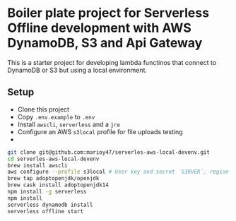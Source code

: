 # Boiler plate project for Serverless Offline development with AWS DynamoDB, S3 and Api Gateway

This is a starter project for developing lambda functinos that connect to DynamoDB or S3 but using a local environment.

## Setup

- Clone this project
- Copy `.env.example` to `.env`
- Install `awscli`, `serverless` and a `jre`
- Configure an AWS `s3local` profile for file uploads testing
-

```bash
git clone git@github.com:marioy47/serverles-aws-local-devenv.git
cd serverles-aws-local-devenv
brew install awscli
aws configure --profile s3local # User key and secret `S3RVER`, region is `local`
brew tap adoptopenjdk/openjdk
brew cask install adoptopenjdk14
npm install -g serverless
npm install
serverless dynamodb install
serverless offline start
```


